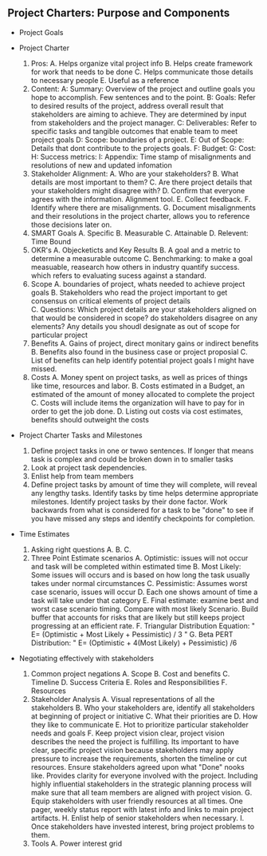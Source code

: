 ## Project Charters: Purpose and Components

- Project Goals

- Project Charter
	1. Pros:
		A. Helps organize vital project info
		B. Helps create framework for work that needs to be done
		C. Helps communicate those details to necessary people
		E. Useful as a reference
	2. Content:
		A: Summary: Overview of the project and outline goals you hope to accomplish. Few sentences and to the point.
		B: Goals: Refer to desired results of the project, address overall result that stakeholders are aiming to achieve. They are determined by input from stakeholders and the project manager. 
		C: Deliverables: Refer to specific tasks and tangible outcomes that enable team to meet project goals
		D: Scope: boundaries of a project.
		E: Out of Scope: Details that dont contribute to the projects goals.
		F: Budget:
		G: Cost: 
		H: Success metrics:
		I: Appendix: Time stamp of misalignments and resolutions of new and updated infomation
	4. Stakeholder Alignment:
		A. Who are your stakeholders?
		B. What details are most important to them?
		C. Are there project details that your stakeholders might disagree with?
		D. Confirm that everyone agrees with the information. Alignment tool. 
		E. Collect feedback.
		F. Identify where there are misalignments. 
		G. Document misalignments and their resolutions in the project charter, allows you to reference those decisions later on.
	5. SMART Goals
		A. Specific 
		B. Measurable
		C. Attainable
		D. Relevent: Time Bound
	7. OKR's
		A. Objecketicts and Key Results
		B. A goal and a metric to determine a measurable outcome
		C. Benchmarking: to make a goal measuable, reasearch how others in industry quantify success. which refers to evaluating sucess against a standard.
	9. Scope
		A. boundaries of project, whats needed to achieve project goals
		B. Stakeholders who read the project important to get consensus on critical elements of project details  
		C. Questions: Which project details are your stakeholders aligned on that would be considered in scope? do stakeholders disagree on any elements? Any details you shoudl designate as out of scope for particular project
	10. Benefits
		A. Gains of project, direct monitary gains or indirect benefits
		B. Benefits also found in the business case or project proposial
		C. List of benefits can help identify potential project goals I might have missed.
	11. Costs
		A. Money spent on project tasks, as well as prices of things like time, resources and labor. 
		B. Costs estimated in a Budget, an estimated of the amount of money allocated to complete the project
		C. Costs will include items the organization will have to pay for in order to get the job done. 
		D. Listing out costs via cost estimates, benefits should outweight the costs
- Project Charter Tasks and Milestones
	1. Define project tasks in one or twwo sentences. If longer that means task is complex and could be broken down in to smaller tasks 
	2. Look at project task dependencies. 
	3. Enlist help from team members
	4. Define project tasks by amount of time they will complete, will reveal any lengthy tasks. Identify tasks by time helps determine appropriate milestones. Identify project tasks by their done factor. Work backwards from what is considered for a task to be "done" to see if you have missed any steps and identify checkpoints for completion. 

- Time Estimates
	1. Asking right questions 
		A. 
		B. 
		C. 
	2. Three Point Estimate scenarios
		A. Optimistic: issues will not occur and task will be completed within estimated time
		B. Most Likely: Some issues will occurs and is based on how long the task usually takes under normal circumstances
		C. Pessimistic: Assumes worst case scenario, issues will occur
		D. Each one shows amount of time a task will take under that category
		E. Final estimate: examine best and worst case scenario timing. Compare with most likely Scenario. Build buffer that accounts for risks that are likely but still keeps project progressing at an efficient rate. 
		F. Triangular Distribution Equation:  " E= (Optimistic + Most Likely + Pessimistic) / 3 " 
		G. Beta PERT Distribution: " E= (Optimistic + 4(Most Likely) + Pessimistic) /6

- Negotiating effectively with stakeholders
	1. Common project negations
		A. Scope
		B. Cost and benefits
		C. Timeline
		D. Success Criteria
		E. Roles and Responsibilities
		F. Resources
	2. Stakeholder Analysis
		A. Visual representations of all the stakeholders
		B. Who your stakeholders are, identify all stakeholders at beginning of project or initiative 
		C. What their priorities are
		D. How they like to communicate
		E. Hot to prioritize particular stakeholder needs and goals
		F. Keep project vision clear, project vision describes the need the project is fulfilling. Its important to have clear, specific project vision because stakeholders may apply pressure to increase the requirements, shorten the timeline or cut resources. Ensure stakeholders agreed upon what "Done" nooks like. Provides clarity for everyone involved with the project. Including highly influential stakeholders in the strategic planning process will make sure that all team members are aligned with project vision.
		G. Equip stakeholders with user friendly resources at all times. One pager, weekly status report with latest info and links to main project artifacts. 
		H. Enlist help of senior stakeholders when necessary.
		I. Once stakeholders have invested interest, bring project problems to them. 
	3. Tools
		A. Power interest grid
	






